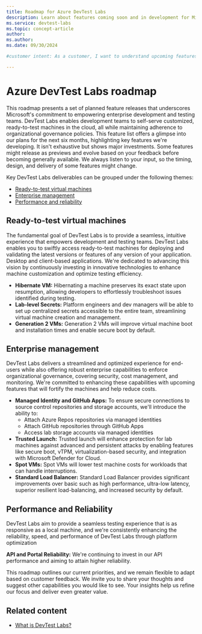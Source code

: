 ```yaml
---
title: Roadmap for Azure DevTest Labs
description: Learn about features coming soon and in development for Microsoft Dev Box.
ms.service: devtest-labs
ms.topic: concept-article
author: 
ms.author: 
ms.date: 09/30/2024

#customer intent: As a customer, I want to understand upcoming features and enhancements in Azure DevTest Labs so that I can plan and optimize development and deployment strategies.

---
```

# Azure DevTest Labs roadmap 

This roadmap presents a set of planned feature releases that underscores Microsoft's commitment to empowering enterprise development and testing teams. DevTest Labs enables development teams to self-serve customized, ready-to-test machines in the cloud, all while maintaining adherence to organizational governance policies. This feature list offers a glimpse into our plans for the next six months, highlighting key features we're developing. It isn't exhaustive but shows major investments. Some features might release as previews and evolve based on your feedback before becoming generally available. We always listen to your input, so the timing, design, and delivery of some features might change. 

Key DevTest Labs deliverables can be grouped under the following themes: 

- [Ready-to-test virtual machines](#ready-to-test-virtual-machines)
- [Enterprise management](#enterprise-management) 
- [Performance and reliability](#performance-and-reliability) 

## Ready-to-test virtual machines

The fundamental goal of DevTest Labs is to provide a seamless, intuitive experience that empowers development and testing teams. DevTest Labs enables you to swiftly access ready-to-test machines for deploying and validating the latest versions or features of any version of your application. Desktop and client-based applications. We're dedicated to advancing this vision by continuously investing in innovative technologies to enhance machine customization and optimize testing efficiency.  

- **Hibernate VM:** Hibernating a machine preserves its exact state upon resumption, allowing developers to effortlessly troubleshoot issues identified during testing. 
- **Lab-level Secrets:** Platform engineers and dev managers will be able to set up centralized secrets accessible to the entire team, streamlining virtual machine creation and management. 
- **Generation 2 VMs:** Generation 2 VMs will improve virtual machine boot and installation times and enable secure boot by default.  

## Enterprise management 

DevTest Labs delivers a streamlined and optimized experience for end-users while also offering robust enterprise capabilities to enforce organizational governance, covering security, cost management, and monitoring. We're committed to enhancing these capabilities with upcoming features that will fortify the machines and help reduce costs. 

- **Managed Identity and GitHub Apps:** To ensure secure connections to source control repositories and storage accounts, we'll introduce the ability to: 
    - Attach Azure Repos repositories via managed identities 
    - Attach GitHub repositories through GitHub Apps 
    - Access lab storage accounts via managed identities 
- **Trusted Launch:** Trusted launch will enhance protection for lab machines against advanced and persistent attacks by enabling features like secure boot, vTPM, virtualization-based security, and integration with Microsoft Defender for Cloud. 
- **Spot VMs:** Spot VMs will lower test machine costs for workloads that can handle interruptions. 
- **Standard Load Balancer:** Standard Load Balancer provides significant improvements over basic such as high performance, ultra-low latency, superior resilient load-balancing, and increased security by default. 

## Performance and Reliability 

DevTest Labs aim to provide a seamless testing experience that is as responsive as a local machine, and we're consistently enhancing the reliability, speed, and performance of DevTest Labs through platform optimization 

**API and Portal Reliability:** We're continuing to invest in our API performance and aiming to attain higher reliability. 

This roadmap outlines our current priorities, and we remain flexible to adapt based on customer feedback. We invite you to share your thoughts and suggest other capabilities you would like to see. Your insights help us refine our focus and deliver even greater value. 


## Related content

- [What is DevTest Labs?](./devtest-lab-overview.md)
